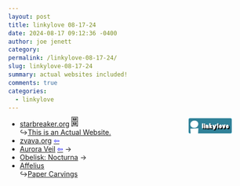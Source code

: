 ```yaml
---
layout: post
title: 𝚕𝚒𝚗𝚔𝚢𝚕𝚘𝚟𝚎 𝟶𝟾-𝟷𝟽-𝟸𝟺
date: 2024-08-17 09:12:36 -0400
author: joe jenett
category: 
permalink: /linkylove-08-17-24/
slug: linkylove-08-17-24
summary: actual websites included!
comments: true
categories:
  - linkylove
---
```

<a style="position:relative;float:right;margin-right:48px;" title="i.webthings linkylove" href="https://iwebthings.joejenett.com/categories/#linkylove"><img src="images//linkylove.png" alt="linkylove" width="88" height="31"></a>
<ul class="linkylove">
	<li><a title="Matthew Graybosch" href="https://starbreaker.org/">starbreaker.org</a> <a title="from the archives" href="https://dwt-archives.joejenett.com/"><img src="/images/select.png" alt="" style="margin-top:-3px;" height="20"></a><br>&#8618;<a title="This is an Actual Website." href="https://actualwebsite.org/">This is an Actual Website.</a> </li>
	<li><a title="sophia" href="https://zvava.org/">zvava.org</a>  <a title="source" href="https://weblog.anniegreens.lol/blogroll"><span style="color:blue;">&#8678;</span></a></li>
	<li><a title="Aurora Veil" href="https://auroraveil.org/">Aurora Veil</a>  <a title="source" href="https://taintedwings.xyz/"><span style="color:blue;">&#8678;</span></a>  <span title="led to site shown below">&#8594;</span></li>
	<li><a title="Sasha, Vizune.com" href="https://vizune.com/">Obelisk: Nocturna</a> <span title="led to site shown below">&#8594;</span></li>
	<li><a title="Lysianthus’s Creative Repository" href="https://affeli.us/">Affelius</a><br>&#8618;<a title="Introspection and a Character Study" href="https://papercarvings.lysianth.us/">Paper Carvings</a></li>
</ul>

<a href="https://brid.gy/publish/mastodon"></a>